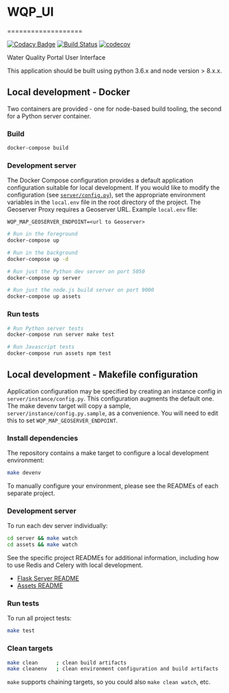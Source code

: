 # WQP_UI
===================

[![Codacy Badge](https://api.codacy.com/project/badge/Grade/b4640bae0bcc4a279222f9c422da9ac5)](https://app.codacy.com/app/usgs_wma_dev/WQP_UI?utm_source=github.com&utm_medium=referral&utm_content=NWQMC/WQP_UI&utm_campaign=badger)
[![Build Status](https://travis-ci.org/NWQMC/WQP_UI.svg?branch=master)](https://travis-ci.org/NWQMC/WQP_UI)
[![codecov](https://codecov.io/gh/NWQMC/WQP_UI/branch/master/graph/badge.svg)](https://codecov.io/gh/NWQMC)

Water Quality Portal User Interface

This application should be built using python 3.6.x and node version > 8.x.x.

## Local development - Docker

Two containers are provided - one for node-based build tooling, the second for
a Python server container.

### Build

```bash
docker-compose build
```

### Development server

The Docker Compose configuration provides a default application configuration
suitable for local development. If you would like to modify the configuration
(see [`server/config.py`](./server/config.py)), set the appropriate environment
variables in the `local.env` file in the root directory of the project. The
Geoserver Proxy requires a Geoserver URL. Example `local.env` file:

```
WQP_MAP_GEOSERVER_ENDPOINT=<url to Geoserver>
```

```bash
# Run in the foreground
docker-compose up

# Run in the background
docker-compose up -d

# Run just the Python dev server on port 5050
docker-compose up server

# Run just the node.js build server on port 9000
docker-compose up assets
```

### Run tests

```bash
# Run Python server tests
docker-compose run server make test

# Run Javascript tests
docker-compose run assets npm test
```

## Local development - Makefile configuration

Application configuration may be specified by creating an instance config in
`server/instance/config.py`. This configuration augments the default one.
The make devenv target will copy a sample, `server/instance/config.py.sample`,
as a convenience. You will need to edit this to set `WQP_MAP_GEOSERVER_ENDPOINT`.

### Install dependencies

The repository contains a make target to configure a local development environment:

```bash
make devenv
```

To manually configure your environment, please see the READMEs of each separate project.

### Development server

To run each dev server individually:

```bash
cd server && make watch
cd assets && make watch
```

See the specific project READMEs for additional information, including how to use Redis
and Celery with local development.

- [Flask Server README](./server/README.md)
- [Assets README](./assets/README.md)

### Run tests

To run all project tests:

```bash
make test
```

### Clean targets

```bash
make clean      ; clean build artifacts
make cleanenv   ; clean environment configuration and build artifacts
```

`make` supports chaining targets, so you could also `make clean watch`, etc.
